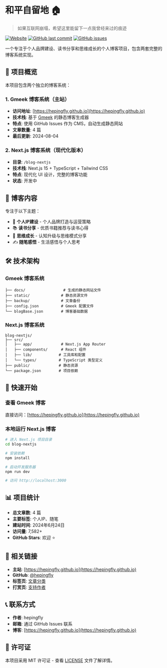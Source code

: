 # 和平自留地 🏠

> 如果互联网崩塌，希望这里能留下一点我曾经来过的痕迹

[![Website](https://img.shields.io/website?url=https%3A//hepingfly.github.io)](https://hepingfly.github.io)
[![GitHub last commit](https://img.shields.io/github/last-commit/hepingfly/hepingfly.github.io)](https://github.com/hepingfly/hepingfly.github.io)
[![GitHub issues](https://img.shields.io/github/issues/hepingfly/hepingfly.github.io)](https://github.com/hepingfly/hepingfly.github.io/issues)

一个专注于个人品牌建设、读书分享和思维成长的个人博客项目，包含两套完整的博客系统实现。

## 🌟 项目概览

本项目包含两个独立的博客系统：

### 1. Gmeek 博客系统（主站）
- **访问地址**: [https://hepingfly.github.io](https://hepingfly.github.io)
- **技术栈**: 基于 [Gmeek](https://github.com/Meekdai/Gmeek) 的静态博客生成器
- **特点**: 使用 GitHub Issues 作为 CMS，自动生成静态网站
- **文章数量**: 4 篇
- **最后更新**: 2024-08-04

### 2. Next.js 博客系统（现代化版本）
- **目录**: `/blog-nextjs`
- **技术栈**: Next.js 15 + TypeScript + Tailwind CSS
- **特点**: 现代化 UI 设计，完整的博客功能
- **状态**: 开发中

## 📝 博客内容

专注于以下主题：
- 🎯 **个人IP建设** - 个人品牌打造与运营策略
- 📚 **读书分享** - 优质书籍推荐与读书心得
- 🧠 **思维成长** - 认知升级与思维模式分享
- ✍️ **随笔感悟** - 生活感悟与个人思考

## 🛠️ 技术架构

### Gmeek 博客系统
```
├── docs/                 # 生成的静态网站文件
├── static/              # 静态资源文件
├── backup/              # 文章备份
├── config.json          # Gmeek 配置文件
└── blogBase.json        # 博客基础数据
```

### Next.js 博客系统
```
blog-nextjs/
├── src/
│   ├── app/             # Next.js App Router
│   ├── components/      # React 组件
│   ├── lib/            # 工具库和配置
│   └── types/          # TypeScript 类型定义
├── public/             # 静态资源
└── package.json        # 项目依赖
```

## 🚀 快速开始

### 查看 Gmeek 博客
直接访问：[https://hepingfly.github.io](https://hepingfly.github.io)

### 本地运行 Next.js 博客
```bash
# 进入 Next.js 项目目录
cd blog-nextjs

# 安装依赖
npm install

# 启动开发服务器
npm run dev

# 访问 http://localhost:3000
```

## 📊 项目统计

- **总文章数**: 4 篇
- **主要标签**: 个人IP、随笔
- **建站时间**: 2024年6月24日
- **访问量**: 7,582+
- **GitHub Stars**: 欢迎 ⭐

## 🔗 相关链接

- **主站**: [https://hepingfly.github.io](https://hepingfly.github.io)
- **GitHub**: [@hepingfly](https://github.com/hepingfly)
- **标签页**: [文章分类](https://hepingfly.github.io/tag.html)
- **打赏页**: [支持作者](https://hepingfly.github.io/reward.html)

## 📞 联系方式

- **作者**: hepingfly
- **邮箱**: 通过 GitHub Issues 联系
- **博客**: [https://hepingfly.github.io](https://hepingfly.github.io)

## 📄 许可证

本项目采用 MIT 许可证 - 查看 [LICENSE](LICENSE) 文件了解详情。

